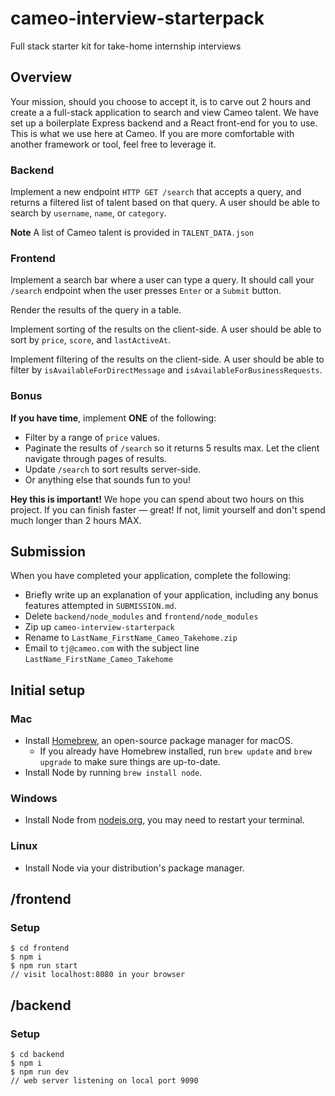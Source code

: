 # cameo-interview-starterpack

Full stack starter kit for take-home internship interviews

## Overview

Your mission, should you choose to accept it, is to carve out 2 hours and create a a full-stack application to search and view Cameo talent.
We have set up a boilerplate Express backend and a React front-end for you to use.
This is what we use here at Cameo.
If you are more comfortable with another framework or tool, feel free to leverage it.

### Backend

Implement a new endpoint `HTTP GET /search` that accepts a query, and returns a filtered list of talent based on that query. A user should be able to search by `username`, `name`, or `category`.

**Note** A list of Cameo talent is provided in `TALENT_DATA.json`

### Frontend

Implement a search bar where a user can type a query.
It should call your `/search` endpoint when the user presses `Enter` or a `Submit` button.

Render the results of the query in a table.

Implement sorting of the results on the client-side.
A user should be able to sort by `price`, `score`, and `lastActiveAt`.

Implement filtering of the results on the client-side.
A user should be able to filter by `isAvailableForDirectMessage` and `isAvailableForBusinessRequests`.

### Bonus

**If you have time**, implement **ONE** of the following:

- Filter by a range of `price` values.
- Paginate the results of `/search` so it returns 5 results max. Let the client navigate through pages of results.
- Update `/search` to sort results server-side.
- Or anything else that sounds fun to you!

**Hey this is important!**
We hope you can spend about two hours on this project. If you can finish faster — great! If not, limit yourself and don't spend much longer than 2 hours MAX.

## Submission

When you have completed your application, complete the following:

- Briefly write up an explanation of your application, including any bonus features attempted in `SUBMISSION.md`.
- Delete `backend/node_modules` and `frontend/node_modules`
- Zip up `cameo-interview-starterpack`
- Rename to `LastName_FirstName_Cameo_Takehome.zip`
- Email to `tj@cameo.com` with the subject line `LastName_FirstName_Cameo_Takehome`

## Initial setup

### Mac

- Install [Homebrew](https://brew.sh/), an open-source package manager for macOS.
  - If you already have Homebrew installed, run `brew update` and `brew upgrade` to make sure things are up-to-date.
- Install Node by running `brew install node`.

### Windows

- Install Node from [nodejs.org](https://nodejs.org/en/download/), you may need to restart your terminal.

### Linux

- Install Node via your distribution's package manager.

## /frontend

### Setup

```
$ cd frontend
$ npm i
$ npm run start
// visit localhost:8080 in your browser
```

## /backend

### Setup

```
$ cd backend
$ npm i
$ npm run dev
// web server listening on local port 9090
```
